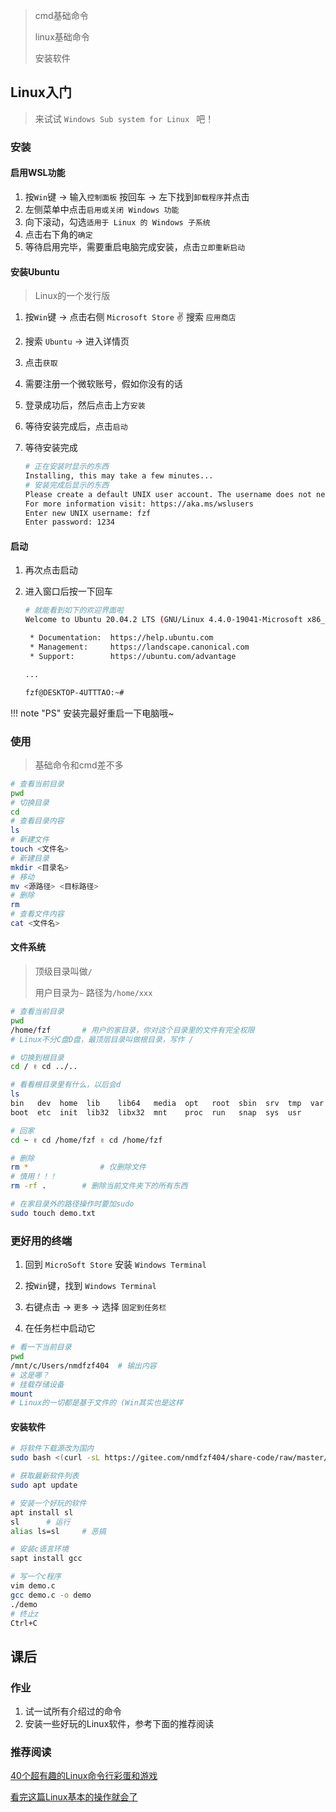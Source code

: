 > cmd基础命令
> 
> linux基础命令
>
> 安装软件

## Linux入门

> 来试试 `Windows Sub system for Linux ` 吧！

### 安装

#### 启用WSL功能

1. 按`Win`键 -> 输入`控制面板` 按回车 -> 左下找到`卸载程序`并点击
2. 左侧菜单中点击`启用或关闭 Windows 功能`
3. 向下滚动，勾选`适用于 Linux 的 Windows 子系统`
4. 点击右下角的`确定`
5. 等待启用完毕，需要重启电脑完成安装，点击`立即重新启动`

#### 安装Ubuntu

> Linux的一个发行版

1. 按`Win`键 -> 点击右侧 `Microsoft Store`  ✌ 搜索 `应用商店`

2. 搜索 `Ubuntu` -> 进入详情页

3. 点击`获取`

4. 需要注册一个微软账号，假如你没有的话

5. 登录成功后，然后点击上方`安装`

6. 等待安装完成后，点击`启动`

7. 等待安装完成

   ```bash
   # 正在安装时显示的东西
   Installing, this may take a few minutes...
   # 安装完成后显示的东西
   Please create a default UNIX user account. The username does not need to match your Windows username.
   For more information visit: https://aka.ms/wslusers
   Enter new UNIX username: fzf
   Enter password: 1234
   ```

#### 启动

1. 再次点击启动

2. 进入窗口后按一下回车

   ```bash
   # 就能看到如下的欢迎界面啦
   Welcome to Ubuntu 20.04.2 LTS (GNU/Linux 4.4.0-19041-Microsoft x86_64)
   
    * Documentation:  https://help.ubuntu.com
    * Management:     https://landscape.canonical.com
    * Support:        https://ubuntu.com/advantage
   
   ...
   
   fzf@DESKTOP-4UTTTAO:~#
   ```

!!! note "PS"
    安装完最好重启一下电脑哦~

### 使用

> 基础命令和cmd差不多

```bash
# 查看当前目录
pwd
# 切换目录
cd
# 查看目录内容
ls
# 新建文件
touch <文件名>
# 新建目录
mkdir <目录名>
# 移动
mv <源路径> <目标路径>
# 删除
rm
# 查看文件内容
cat <文件名>
```

#### 文件系统

> 顶级目录叫做`/`
>
> 用户目录为`~` 路径为`/home/xxx`

```bash
# 查看当前目录
pwd
/home/fzf		# 用户的家目录，你对这个目录里的文件有完全权限
# Linux不分C盘D盘，最顶层目录叫做根目录，写作 /

# 切换到根目录
cd / ✌ cd ../..

# 看看根目录里有什么，以后会d
ls
bin   dev  home  lib    lib64   media  opt   root  sbin  srv  tmp  var
boot  etc  init  lib32  libx32  mnt    proc  run   snap  sys  usr

# 回家
cd ~ ✌ cd /home/fzf ✌ cd /home/fzf

# 删除
rm *				# 仅删除文件
# 慎用！！！
rm -rf .		# 删除当前文件夹下的所有东西 

# 在家目录外的路径操作时要加sudo
sudo touch demo.txt
```

### 更好用的终端

1. 回到 `MicroSoft Store` 安装 `Windows Terminal`

2. 按`Win`键，找到 `Windows Terminal`
3. 右键点击 -> `更多` -> 选择 `固定到任务栏`
4. 在任务栏中启动它

```bash
# 看一下当前目录
pwd
/mnt/c/Users/nmdfzf404	# 输出内容
# 这是哪？
# 挂载存储设备
mount
# Linux的一切都是基于文件的 (Win其实也是这样
```

#### 安装软件

```bash
# 将软件下载源改为国内
sudo bash <(curl -sL https://gitee.com/nmdfzf404/share-code/raw/master/02/ubuntu-source.sh)

# 获取最新软件列表
sudo apt update

# 安装一个好玩的软件
apt install sl
sl		# 运行
alias ls=sl		# 恶搞

# 安装c语言环境
sapt install gcc

# 写一个c程序
vim demo.c
gcc demo.c -o demo
./demo
# 终止z
Ctrl+C
```

## 课后

### 作业

1. 试一试所有介绍过的命令
2. 安装一些好玩的Linux软件，参考下面的推荐阅读

### 推荐阅读

[40个超有趣的Linux命令行彩蛋和游戏](https://zhuanlan.zhihu.com/p/51904179)

[看完这篇Linux基本的操作就会了](https://zhuanlan.zhihu.com/p/36801617)
